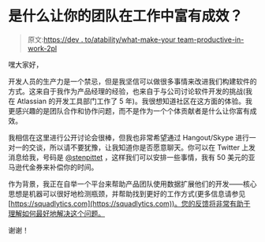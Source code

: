 # 是什么让你的团队在工作中富有成效？

> 原文:[https://dev . to/atability/what-make-your team-productive-in-work-2pl](https://dev.to/tability/what-makes-your-team-productive-at-work-2pl)

嘿大家好，

开发人员的生产力是一个禁忌，但是我坚信可以做很多事情来改进我们构建软件的方式。这来自于我作为产品经理的经验，也来自于与公司讨论软件开发的挑战(我在 Atlassian 的开发工具部门工作了 5 年)。我很想知道社区在这方面的体验。我更感兴趣的是团队合作和协作问题，而不是作为一个个体贡献者是什么让你富有成效。

我相信在这里进行公开讨论会很棒，但我也非常希望通过 Hangout/Skype 进行一对一的交谈，所以请不要犹豫，让我知道你是否愿意聊天。你可以在 Twitter 上发消息给我，号码是 [@stenpittet](https://dev.to/stenpittet) ，这样我们可以安排一些事情，我有 50 美元的亚马逊代金券来补偿你的时间。

作为背景，我正在自举一个平台来帮助产品团队使用数据扩展他们的开发——核心思想是机器可以很好地检测瓶颈，并帮助找到更好的工作方式(更多信息请参见[https://squadlytics.com](https://squadlytics.com))。您的反馈将非常有助于理解如何最好地解决这个问题。

谢谢！